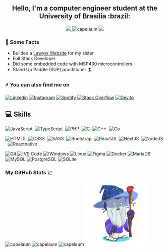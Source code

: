 <div align="center">
 <h2>Hello, I'm a computer engineer student at the University of Brasilia :brazil:</h2>
 <a href="https://www.codewars.com/users/capelaum">
  <img src="https://www.codewars.com/users/capelaum/badges/micro" />
 </a>
 <img src="https://komarev.com/ghpvc/?username=capelaum" alt="capelaum" />
 <a href="https://github.com/capelaum">
  <img src="https://img.shields.io/github/followers/capelaum?label=follow&style=social" />
 </a>
</div>

### :scroll: Some Facts

- Builded a [Lawyer Website](https://www.capelletto.adv.br) for my sister
- Full Stack Developer 
- Did some embedded code with MSP430 microcontrollers 
- Stand Up Paddle (SUP) practitioner :surfer:

### ⚡ You can also find me on  


[![Linkedin](https://img.shields.io/badge/Linkedin%20-%230077B5.svg?&style=flat&logo=linkedin&logoColor=white)](https://www.linkedin.com/in/luis-capelletto)
[![Instagram](https://img.shields.io/badge/capelletto.lv%20-%23E4405F.svg?&style=flat&logo=Instagram&logoColor=white)](https://www.instagram.com/capelletto.lv)
[![Spotify](https://img.shields.io/badge/Spotify-1ED760?style=flat&logo=spotify&logoColor=white)](https://open.spotify.com/user/thecapela)
[![Stack Overflow](https://img.shields.io/badge/-Stack%20overflow-FE7A16?style=flat&logo=stack-overflow&logoColor=white)](https://stackoverflow.com/users/13337006/luis-v-capelletto)
[![Dev.to](https://img.shields.io/badge/capelaum-0A0A0A?style=flat&logo=dev.to&logoColor=white)](https://dev.to/capelaum)

## 💻 Skills <br/>

![JavaScript](https://img.shields.io/badge/JavaScript-%23323330.svg?&style=flat&logo=javascript&logoColor=%23F7DF1E)&nbsp;
![TypeScript](https://img.shields.io/badge/-TypeScript-007ACC?style=flat&logoColor=fff&logo=typescript)&nbsp;
![PHP](https://img.shields.io/badge/PHP-%23777BB4.svg?&style=flat&logo=php&logoColor=white)&nbsp;
![C](https://img.shields.io/badge/--007ACC?style=flat&logoColor=fff&logo=C)&nbsp;
![C++](https://img.shields.io/badge/++-%2300599C.svg?&style=flat&logo=c%2B%2B&ogoColor=white)&nbsp;
![Go](https://img.shields.io/badge/Go-%2300ADD8.svg?&style=flat&logo=go&logoColor=white)

![HTML5](https://img.shields.io/badge/HTML5-E34F26?style=flat&logo=html5&logoColor=white)&nbsp;
![CSS3](https://img.shields.io/badge/CSS3-1572B6?style=flat&logo=css3)&nbsp;
![SASS](https://img.shields.io/badge/SaSS-hotpink.svg?&style=flat&logo=SASS&logoColor=white)&nbsp;
![Bootstrap](https://img.shields.io/badge/Bootstrap-%23563D7C.svg?&style=flat&logo=bootstrap&logoColor=white)&nbsp;
![ReactJS](https://img.shields.io/badge/ReactJS-1572B6?style=flat&logoColor=fff&logo=react)&nbsp;
![NextJS](https://img.shields.io/badge/NextJS-black?&style=flat&logo=next.js&logoColor=white)&nbsp;
![NodeJS](https://img.shields.io/badge/NodeJS-%2343853D.svg?style=flat&logo=node.js&logoColor=white)&nbsp;
![Reactnative](https://img.shields.io/badge/-React_Native-1572B6?style=flat&logo=react)&nbsp;

![Git](https://img.shields.io/badge/git%20-%23F05033.svg?&style=flat&logo=git&logoColor=white)
![!VS Code](http://img.shields.io/badge/-VS%20Code-007ACC?style=flat&logo=visual-studio-code&logoColor=ffffff)
![!Windows](http://img.shields.io/badge/-Windows-1572B6?style=flat&logo=windows&logoColor=ffffff)
![Linux](https://img.shields.io/badge/Ubuntu-E95420?style=flat&logo=ubuntu&logoColor=white)
![Figma](https://img.shields.io/badge/figma-%23F24E1E.svg?style=flat&logo=figma&logoColor=white)
![Docker](https://img.shields.io/badge/-Docker-099cec?style=flat&logoColor=fff&logo=docker)
![MariaDB](https://img.shields.io/badge/-MariaDB-black?style=flat&logo=mariadb)
![MySQL](https://img.shields.io/badge/-MySQL-%2307405e.svg?style=flat&logo=mysql)
![PostgreSQL](https://img.shields.io/badge/-PostgreSQL-%2307405e.svg?style=flat&logo=postgresql)
![SQLite](https://img.shields.io/badge/SQLite-%2307405e.svg?&style=flat&logo=sqlite&logoColor=white)


### My GitHub Stats &#x1f4c8;

<div display="flex">
 <img width="200px" src="https://github-readme-stats.vercel.app/api/top-langs/?username=capelaum&hide=html,css,c%2B%2B,tex&theme=radical" alt="capelaum"/>
 <img width="400px" src="https://github-readme-stats.vercel.app/api?username=capelaum&show_icons=true&count_private=true&theme=radical" alt="capelaum" />
 <img width="500px" src="https://github-readme-stats.vercel.app/api/wakatime?username=capelletto&theme=radical&layout=compact" alt="capelaum"/>
 <img width="200px" src="https://github.com/capelaum/capelaum/raw/master/octocat-no-bg.png" alt="capelaum">
</div>


<!-- Comment section =P

streak-stats
<div align="center">
 <img width="500px" src="https://github-readme-streak-stats.herokuapp.com?user=capelaum&theme=dracula&hide_border=true" alt="capelaum"/>
</div>

BADGES
[![Gmail](https://img.shields.io/badge/Gmail-D14836?style=flat&logo=gmail&logoColor=white)](mailto:thecapellett@gmail.com)

Illustrator + Photoshop

<img src="https://www.vectorlogo.zone/logos/adobe_illustrator/adobe_illustrator-icon.svg" alt="illustrator" width="20" height="20"/> 
<img alt="Adobe Photoshop" src="https://img.shields.io/badge/adobe%20photoshop%20-%2331A8FF.svg?&style=for-the-badge&logo=adobe%20photoshop&logoColor=white" height="20"/>

-->
